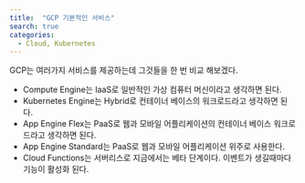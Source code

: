 ```yaml
---
title:  "GCP 기본적인 서비스"
search: true
categories: 
  - Cloud, Kubernetes
---
```

GCP는 여러가지 서비스를 제공하는데 그것들을 한 번 비교 해보겠다.

- Compute Engine는 IaaS로 일반적인 가상 컴퓨터 머신이라고 생각하면 된다.
- Kubernetes Engine는 Hybrid로 컨테이너 베이스의 워크로드라고 생각하면 된다.
- App Engine Flex는 PaaS로 웹과 모바일 어플리케이션의 컨테이너 베이스 워크로드라고 생각하면 된다. 
- App Engine Standard는 PaaS로 웹과 모바일 어플리케이션 위주로 사용한다.
- Cloud Functions는 서버리스로 지금에서는 베타 단계이다. 이벤트가 생길때마다 기능이 활성화 된다.